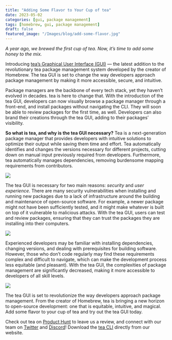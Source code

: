 ```yaml
---
title: "Adding Some Flavor to Your Cup of tea"
date: 2023-05-02
categories: [gui, package management]
tags: [homebrew, gui, package management]
draft: false
featured_image: "/Images/blog/add-some-flavor.jpg"
---
```

_A year ago, we brewed the first cup of tea. Now, it’s time to add some honey to the mix._

Introducing [tea’s Graphical User Interface (GUI)](https://www.producthunt.com/products/tea) — the latest addition to the revolutionary tea package management system developed by the creator of Homebrew. The tea GUI is set to change the way developers approach package management by making it more accessible, secure, and intuitive.

Package managers are the backbone of every tech stack, yet they haven’t evolved in decades. tea is here to change that. With the introduction of the tea GUI, developers can now visually browse a package manager through a front-end, and install packages without navigating the CLI. They will soon be able to review packages for the first time, as well. Developers can also brand their creations through the tea GUI, adding to their packages’ visibility.

**So what is tea, and why is the tea GUI necessary?** Tea is a next-generation package manager that provides developers with intuitive solutions to optimize their output while saving them time and effort. Tea automatically identifies and changes the versions necessary for different projects, cutting down on manual input previously required from developers. Furthermore, tea automatically manages dependencies, removing burdensome mapping requirements from contributors.

![](https://miro.medium.com/v2/resize:fit:1400/1*aaEevilbfR8SLyfJVZqbRQ.jpeg)

The tea GUI is necessary for two main reasons: _security_ and _user experience_. There are many security vulnerabilities when installing and running new packages due to a lack of infrastructure around the building and maintenance of open-source software. For example, a newer package might not have been sufficiently tested, and it might make whatever is built on top of it vulnerable to malicious attacks. With the tea GUI, users can test and review packages, ensuring that they can trust the packages they are installing into their computers.

![](https://miro.medium.com/v2/resize:fit:1400/1*j13M0DLkCi30mGTpB2MKgA.jpeg)

Experienced developers may be familiar with installing dependencies, changing versions, and dealing with prerequisites for building software. However, those who don’t code regularly may find these requirements complex and difficult to navigate, which can make the development process less equitable (and pleasant). With the tea GUI, the complexities of package management are significantly decreased, making it more accessible to developers of all skill levels.

![](https://miro.medium.com/v2/resize:fit:1400/1*74epoL7ePXz8FtuHEaGP8Q.jpeg)

The tea GUI is set to revolutionize the way developers approach package management. From the creator of Homebrew, tea is bringing a new horizon to open-source development: one that is equitable, intuitive, and magical. Add some flavor to your cup of tea and try out the tea GUI today.

Check out tea on [Product Hunt](https://www.producthunt.com/posts/tea) to leave us a review, and connect with our team on [Twitter](https://twitter.com/teaxyz) and [Discord](https://discord.gg/tea-906608167901876256)! Download the [tea CLI](https://tea.xyz/) directly from our website.
